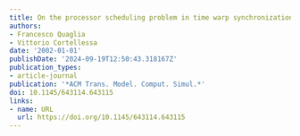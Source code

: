 ```yaml
---
title: On the processor scheduling problem in time warp synchronization
authors:
- Francesco Quaglia
- Vittorio Cortellessa
date: '2002-01-01'
publishDate: '2024-09-19T12:50:43.318167Z'
publication_types:
- article-journal
publication: '*ACM Trans. Model. Comput. Simul.*'
doi: 10.1145/643114.643115
links:
- name: URL
  url: https://doi.org/10.1145/643114.643115
---
```

